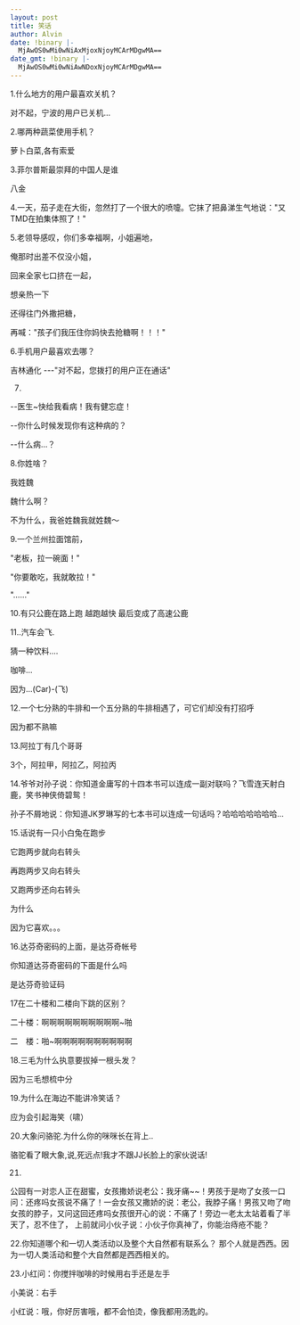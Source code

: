 ```yaml
---
layout: post
title: 笑话
author: Alvin
date: !binary |-
  MjAwOS0wMi0wNiAxMjoxNjoyMCArMDgwMA==
date_gmt: !binary |-
  MjAwOS0wMi0wNiAwNDoxNjoyMCArMDgwMA==
---
```

1.什么地方的用户最喜欢关机？ 

对不起，宁波的用户已关机... 


2.哪两种蔬菜使用手机？ 

萝卜白菜,各有索爱 


3.菲尔普斯最崇拜的中国人是谁 

八金 


4.一天，茄子走在大街，忽然打了一个很大的喷嚏。它抹了把鼻涕生气地说："又TMD在拍集体照了！" 


5.老领导感叹，你们多幸福啊，小姐遍地， 

俺那时出差不仅没小姐， 

回来全家七口挤在一起， 

想亲热一下 

还得往门外撒把糖， 

再喊："孩子们我压住你妈快去抢糖啊！！！" 


6.手机用户最喜欢去哪？ 

吉林通化 ---"对不起，您拨打的用户正在通话" 


7. 

--医生~快给我看病！我有健忘症！ 

--你什么时候发现你有这种病的？ 

--什么病...？ 


8.你姓啥？ 

我姓魏 

魏什么啊？ 

不为什么，我爸姓魏我就姓魏～ 


9.一个兰州拉面馆前， 

"老板，拉一碗面！" 

"你要敢吃，我就敢拉！" 

"……" 


10.有只公鹿在路上跑 越跑越快 最后变成了高速公鹿 


11..汽车会飞. 

猜一种饮料.... 


咖啡... 


因为...(Car)-(飞) 


12.一个七分熟的牛排和一个五分熟的牛排相遇了，可它们却没有打招呼 

因为都不熟嘛 


13.阿拉丁有几个哥哥 

3个，阿拉甲，阿拉乙，阿拉丙 


14.爷爷对孙子说：你知道金庸写的十四本书可以连成一副对联吗？飞雪连天射白鹿，笑书神侠倚碧鸳！ 

孙子不屑地说：你知道JK罗琳写的七本书可以连成一句话吗？哈哈哈哈哈哈哈… 


15.话说有一只小白兔在跑步 

它跑两步就向右转头 

再跑两步又向右转头 

又跑两步还向右转头 

为什么 

因为它喜欢。。。 


16.达芬奇密码的上面，是达芬奇帐号 

你知道达芬奇密码的下面是什么吗 

是达芬奇验证码 


17在二十楼和二楼向下跳的区别？ 

二十楼：啊啊啊啊啊啊啊啊啊啊~啪 

二　楼：啪~啊啊啊啊啊啊啊啊啊啊 


18.三毛为什么执意要拔掉一根头发？ 


因为三毛想梳中分 




19.为什么在海边不能讲冷笑话？ 


应为会引起海笑（啸） 


20.大象问骆驼.为什么你的咪咪长在背上.. 


骆驼看了眼大象,说,死远点!我才不跟JJ长脸上的家伙说话! 


21.
公园有一对恋人正在甜蜜，女孩撒娇说老公：我牙痛~~！男孩于是吻了女孩一口问：还疼吗女孩说不痛了！一会女孩又撒娇的说：老公，我脖子痛！男孩又吻了吻
女孩的脖子，又问这回还疼吗女孩很开心的说：不痛了！旁边一老太太站着看了半天了，忍不住了， 上前就问小伙子说：小伙子你真神了，你能治痔疮不能？ 


22.你知道哪个和一切人类活动以及整个大自然都有联系么？ 那个人就是西西。因为一切人类活动和整个大自然都是西西相关的。 


23.小红问：你搅拌咖啡的时候用右手还是左手 

小美说：右手 

小红说：哦，你好厉害哦，都不会怕烫，像我都用汤匙的。
